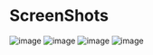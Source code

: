 # ScreenShots

![image](https://user-images.githubusercontent.com/92187957/180327483-62e7fdd1-ea76-4f02-b342-33e0716bfd5d.png)
![image](https://user-images.githubusercontent.com/92187957/180327515-ac313808-653e-47fe-8f9a-e78e8ffdf4dd.png)
![image](https://user-images.githubusercontent.com/92187957/180327618-d87d192b-2ae2-45d9-b530-340102ed890f.png)
![image](https://user-images.githubusercontent.com/92187957/180327677-674f2e29-190c-44db-9691-4ee6088b912b.png)
